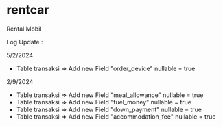# rentcar

Rental Mobil

Log Update :

5/2/2024

- Table transaksi => Add new Field "order_device" nullable = true

2/9/2024

- Table transaksi => Add new Field "meal_allowance" nullable = true
- Table transaksi => Add new Field "fuel_money" nullable = true
- Table transaksi => Add new Field "down_payment" nullable = true
- Table transaksi => Add new Field "accommodation_fee" nullable = true
